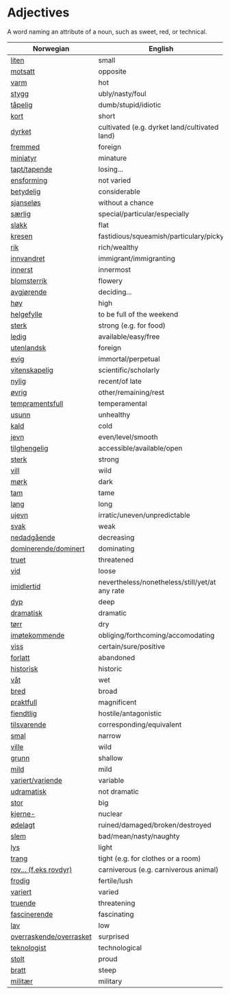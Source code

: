 # Adjectives

A word naming an attribute of a noun, such as sweet, red, or technical.

| Norwegian | English |
| --- | --- |
| [liten](https://www.ordnett.no/search?language=no&phrase=liten) | small |
| [motsatt](https://www.ordnett.no/search?language=no&phrase=motsatt) | opposite |
| [varm](https://www.ordnett.no/search?language=no&phrase=varm) | hot |
| [stygg](https://www.ordnett.no/search?language=no&phrase=stygg) | ubly/nasty/foul |
| [tåpelig](https://www.ordnett.no/search?language=no&phrase=tåpelig) | dumb/stupid/idiotic |
| [kort](https://www.ordnett.no/search?language=no&phrase=kort) | short |
| [dyrket](https://www.ordnett.no/search?language=no&phrase=dyrket) | cultivated (e.g. dyrket land/cultivated land) |
| [fremmed](https://www.ordnett.no/search?language=no&phrase=fremmed) | foreign |
| [miniatyr](https://www.ordnett.no/search?language=no&phrase=miniatyr) | minature |
| [tapt/tapende](https://www.ordnett.no/search?language=no&phrase=tapt/tapende) | losing... |
| [ensforming](https://www.ordnett.no/search?language=no&phrase=ensforming) | not varied |
| [betydelig](https://www.ordnett.no/search?language=no&phrase=betydelig) | considerable |
| [sjanseløs](https://www.ordnett.no/search?language=no&phrase=sjanseløs) | without a chance |
| [særlig](https://www.ordnett.no/search?language=no&phrase=særlig) | special/particular/especially |
| [slakk](https://www.ordnett.no/search?language=no&phrase=slakk) | flat |
| [kresen](https://www.ordnett.no/search?language=no&phrase=kresen) | fastidious/squeamish/particulary/picky |
| [rik](https://www.ordnett.no/search?language=no&phrase=rik) | rich/wealthy |
| [innvandret](https://www.ordnett.no/search?language=no&phrase=innvandret) | immigrant/immigranting |
| [innerst](https://www.ordnett.no/search?language=no&phrase=innerst) | innermost |
| [blomsterrik](https://www.ordnett.no/search?language=no&phrase=blomsterrik) | flowery |
| [avgjørende](https://www.ordnett.no/search?language=no&phrase=avgjørende) | deciding... |
| [høy](https://www.ordnett.no/search?language=no&phrase=høy) | high |
| [helgefylle](https://www.ordnett.no/search?language=no&phrase=helgefylle) | to be full of the weekend |
| [sterk](https://www.ordnett.no/search?language=no&phrase=sterk) | strong (e.g. for food) |
| [ledig](https://www.ordnett.no/search?language=no&phrase=ledig) | available/easy/free |
| [utenlandsk](https://www.ordnett.no/search?language=no&phrase=utenlandsk) | foreign |
| [evig](https://www.ordnett.no/search?language=no&phrase=evig) | immortal/perpetual |
| [vitenskapelig](https://www.ordnett.no/search?language=no&phrase=vitenskapelig) | scientific/scholarly |
| [nylig](https://www.ordnett.no/search?language=no&phrase=nylig) | recent/of late |
| [øvrig](https://www.ordnett.no/search?language=no&phrase=øvrig) | other/remaining/rest |
| [tempramentsfull](https://www.ordnett.no/search?language=no&phrase=tempramentsfull) | temperamental |
| [usunn](https://www.ordnett.no/search?language=no&phrase=usunn) | unhealthy |
| [kald](https://www.ordnett.no/search?language=no&phrase=kald) | cold |
| [jevn](https://www.ordnett.no/search?language=no&phrase=jevn) | even/level/smooth |
| [tilghengelig](https://www.ordnett.no/search?language=no&phrase=tilghengelig) | accessible/available/open |
| [sterk](https://www.ordnett.no/search?language=no&phrase=sterk) | strong |
| [vill](https://www.ordnett.no/search?language=no&phrase=vill) | wild |
| [mørk](https://www.ordnett.no/search?language=no&phrase=mørk) | dark |
| [tam](https://www.ordnett.no/search?language=no&phrase=tam) | tame |
| [lang](https://www.ordnett.no/search?language=no&phrase=lang) | long |
| [ujevn](https://www.ordnett.no/search?language=no&phrase=ujevn) | irratic/uneven/unpredictable |
| [svak](https://www.ordnett.no/search?language=no&phrase=svak) | weak |
| [nedadgående](https://www.ordnett.no/search?language=no&phrase=nedadgående) | decreasing |
| [dominerende/dominert](https://www.ordnett.no/search?language=no&phrase=dominerende/dominert) | dominating |
| [truet](https://www.ordnett.no/search?language=no&phrase=truet) | threatened |
| [vid](https://www.ordnett.no/search?language=no&phrase=vid) | loose |
| [imidlertid](https://www.ordnett.no/search?language=no&phrase=imidlertid) | nevertheless/nonetheless/still/yet/at any rate |
| [dyp](https://www.ordnett.no/search?language=no&phrase=dyp) | deep |
| [dramatisk](https://www.ordnett.no/search?language=no&phrase=dramatisk) | dramatic |
| [tørr](https://www.ordnett.no/search?language=no&phrase=tørr) | dry |
| [imøtekommende](https://www.ordnett.no/search?language=no&phrase=imøtekommende) | obliging/forthcoming/accomodating |
| [viss](https://www.ordnett.no/search?language=no&phrase=viss) | certain/sure/positive |
| [forlatt](https://www.ordnett.no/search?language=no&phrase=forlatt) | abandoned |
| [historisk](https://www.ordnett.no/search?language=no&phrase=historisk) | historic |
| [våt](https://www.ordnett.no/search?language=no&phrase=våt) | wet |
| [bred](https://www.ordnett.no/search?language=no&phrase=bred) | broad |
| [praktfull](https://www.ordnett.no/search?language=no&phrase=praktfull) | magnificent |
| [fiendtlig](https://www.ordnett.no/search?language=no&phrase=fiendtlig) | hostile/antagonistic |
| [tilsvarende](https://www.ordnett.no/search?language=no&phrase=tilsvarende) | corresponding/equivalent |
| [smal](https://www.ordnett.no/search?language=no&phrase=smal) | narrow |
| [ville](https://www.ordnett.no/search?language=no&phrase=ville) | wild |
| [grunn](https://www.ordnett.no/search?language=no&phrase=grunn) | shallow |
| [mild](https://www.ordnett.no/search?language=no&phrase=mild) | mild |
| [variert/variende](https://www.ordnett.no/search?language=no&phrase=variert/variende) | variable |
| [udramatisk](https://www.ordnett.no/search?language=no&phrase=udramatisk) | not dramatic |
| [stor](https://www.ordnett.no/search?language=no&phrase=stor) | big |
| [kjerne-](https://www.ordnett.no/search?language=no&phrase=kjerne-) | nuclear |
| [ødelagt](https://www.ordnett.no/search?language=no&phrase=ødelagt) | ruined/damaged/broken/destroyed |
| [slem](https://www.ordnett.no/search?language=no&phrase=slem) | bad/mean/nasty/naughty |
| [lys](https://www.ordnett.no/search?language=no&phrase=lys) | light |
| [trang](https://www.ordnett.no/search?language=no&phrase=trang) | tight (e.g. for clothes or a room) |
| [rov... (f.eks rovdyr)](https://www.ordnett.no/search?language=no&phrase=rov...%20(f.eks%20rovdyr)) | carniverous (e.g. carniverous animal) |
| [frodig](https://www.ordnett.no/search?language=no&phrase=frodig) | fertile/lush |
| [variert](https://www.ordnett.no/search?language=no&phrase=variert) | varied |
| [truende](https://www.ordnett.no/search?language=no&phrase=truende) | threatening |
| [fascinerende](https://www.ordnett.no/search?language=no&phrase=fascinerende) | fascinating |
| [lav](https://www.ordnett.no/search?language=no&phrase=lav) | low |
| [overraskende/overrasket](https://www.ordnett.no/search?language=no&phrase=overraskende/overrasket) | surprised |
| [teknologist](https://www.ordnett.no/search?language=no&phrase=teknologist) | technological |
| [stolt](https://www.ordnett.no/search?language=no&phrase=stolt) | proud |
| [bratt](https://www.ordnett.no/search?language=no&phrase=bratt) | steep |
| [militær](https://www.ordnett.no/search?language=no&phrase=militær) | military |

